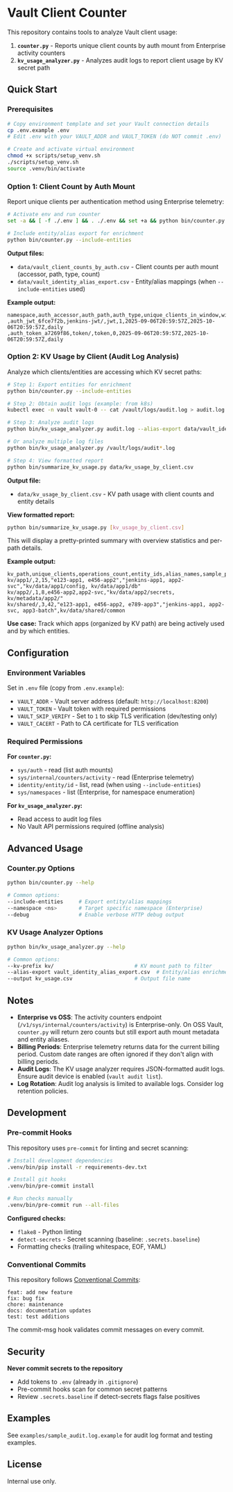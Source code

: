 # Vault Client Counter

This repository contains tools to analyze Vault client usage:

1. **`counter.py`** - Reports unique client counts by auth mount from Enterprise activity counters
2. **`kv_usage_analyzer.py`** - Analyzes audit logs to report client usage by KV secret path

## Quick Start

### Prerequisites

```bash
# Copy environment template and set your Vault connection details
cp .env.example .env
# Edit .env with your VAULT_ADDR and VAULT_TOKEN (do NOT commit .env)

# Create and activate virtual environment
chmod +x scripts/setup_venv.sh
./scripts/setup_venv.sh
source .venv/bin/activate
```

### Option 1: Client Count by Auth Mount

Report unique clients per authentication method using Enterprise telemetry:

```bash
# Activate env and run counter
set -a && [ -f ./.env ] && . ./.env && set +a && python bin/counter.py

# Include entity/alias export for enrichment
python bin/counter.py --include-entities
```

**Output files:**
- `data/vault_client_counts_by_auth.csv` - Client counts per auth mount (accessor, path, type, count)
- `data/vault_identity_alias_export.csv` - Entity/alias mappings (when `--include-entities` used)

**Example output:**
```csv
namespace,auth_accessor,auth_path,auth_type,unique_clients_in_window,window_start_utc,window_end_utc,granularity
,auth_jwt_6fce7f2b,jenkins-jwt/,jwt,1,2025-09-06T20:59:57Z,2025-10-06T20:59:57Z,daily
,auth_token_a7269f86,token/,token,0,2025-09-06T20:59:57Z,2025-10-06T20:59:57Z,daily
```

### Option 2: KV Usage by Client (Audit Log Analysis)

Analyze which clients/entities are accessing which KV secret paths:

```bash
# Step 1: Export entities for enrichment
python bin/counter.py --include-entities

# Step 2: Obtain audit logs (example: from k8s)
kubectl exec -n vault vault-0 -- cat /vault/logs/audit.log > audit.log

# Step 3: Analyze audit logs
python bin/kv_usage_analyzer.py audit.log --alias-export data/vault_identity_alias_export.csv

# Or analyze multiple log files
python bin/kv_usage_analyzer.py /vault/logs/audit*.log

# Step 4: View formatted report
python bin/summarize_kv_usage.py data/kv_usage_by_client.csv
```

**Output file:**
- `data/kv_usage_by_client.csv` - KV path usage with client counts and entity details

**View formatted report:**
```bash
python bin/summarize_kv_usage.py [kv_usage_by_client.csv]
```
This will display a pretty-printed summary with overview statistics and per-path details.

**Example output:**
```csv
kv_path,unique_clients,operations_count,entity_ids,alias_names,sample_paths_accessed
kv/app1/,2,15,"e123-app1, e456-app2","jenkins-app1, app2-svc","kv/data/app1/config, kv/data/app1/db"
kv/app2/,1,8,e456-app2,app2-svc,"kv/data/app2/secrets, kv/metadata/app2/"
kv/shared/,3,42,"e123-app1, e456-app2, e789-app3","jenkins-app1, app2-svc, app3-batch",kv/data/shared/common
```

**Use case:** Track which apps (organized by KV path) are being actively used and by which entities.

## Configuration

### Environment Variables

Set in `.env` file (copy from `.env.example`):

- `VAULT_ADDR` - Vault server address (default: `http://localhost:8200`)
- `VAULT_TOKEN` - Vault token with required permissions
- `VAULT_SKIP_VERIFY` - Set to `1` to skip TLS verification (dev/testing only)
- `VAULT_CACERT` - Path to CA certificate for TLS verification

### Required Permissions

**For `counter.py`:**
- `sys/auth` - read (list auth mounts)
- `sys/internal/counters/activity` - read (Enterprise telemetry)
- `identity/entity/id` - list, read (when using `--include-entities`)
- `sys/namespaces` - list (Enterprise, for namespace enumeration)

**For `kv_usage_analyzer.py`:**
- Read access to audit log files
- No Vault API permissions required (offline analysis)

## Advanced Usage

### Counter.py Options

```bash
python bin/counter.py --help

# Common options:
--include-entities     # Export entity/alias mappings
--namespace <ns>       # Target specific namespace (Enterprise)
--debug                # Enable verbose HTTP debug output
```

### KV Usage Analyzer Options

```bash
python bin/kv_usage_analyzer.py --help

# Common options:
--kv-prefix kv/                          # KV mount path to filter
--alias-export vault_identity_alias_export.csv  # Entity/alias enrichment
--output kv_usage.csv                    # Output file name
```

## Notes

- **Enterprise vs OSS**: The activity counters endpoint (`/v1/sys/internal/counters/activity`) is Enterprise-only. On OSS Vault, `counter.py` will return zero counts but still export auth mount metadata and entity aliases.
- **Billing Periods**: Enterprise telemetry returns data for the current billing period. Custom date ranges are often ignored if they don't align with billing periods.
- **Audit Logs**: The KV usage analyzer requires JSON-formatted audit logs. Ensure audit device is enabled (`vault audit list`).
- **Log Rotation**: Audit log analysis is limited to available logs. Consider log retention policies.

## Development

### Pre-commit Hooks

This repository uses `pre-commit` for linting and secret scanning:

```bash
# Install development dependencies
.venv/bin/pip install -r requirements-dev.txt

# Install git hooks
.venv/bin/pre-commit install

# Run checks manually
.venv/bin/pre-commit run --all-files
```

**Configured checks:**
- `flake8` - Python linting
- `detect-secrets` - Secret scanning (baseline: `.secrets.baseline`)
- Formatting checks (trailing whitespace, EOF, YAML)

### Conventional Commits

This repository follows [Conventional Commits](https://www.conventionalcommits.org/):

```
feat: add new feature
fix: bug fix
chore: maintenance
docs: documentation updates
test: test additions
```

The commit-msg hook validates commit messages on every commit.

## Security

**Never commit secrets to the repository**
- Add tokens to `.env` (already in `.gitignore`)
- Pre-commit hooks scan for common secret patterns
- Review `.secrets.baseline` if detect-secrets flags false positives

## Examples

See `examples/sample_audit.log.example` for audit log format and testing examples.

## License

Internal use only.
